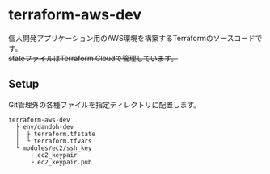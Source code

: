 # terraform-aws-dev

個人開発アプリケーション用のAWS環境を構築するTerraformのソースコードです。<br>
~~stateファイルはTerraform Cloudで管理しています。~~

## Setup

Git管理外の各種ファイルを指定ディレクトリに配置します。

```
terraform-aws-dev
  ├ env/dandoh-dev
  │  ├ terraform.tfstate
  │  └ terraform.tfvars
  └ modules/ec2/ssh_key
      ├ ec2_keypair
      └ ec2_keypair.pub
```
